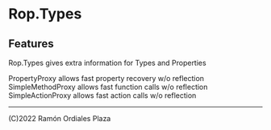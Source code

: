 ﻿# Rop.Types

Features
--------

Rop.Types gives extra information for Types and Properties

PropertyProxy allows fast property recovery w/o reflection
SimpleMethodProxy allows fast function calls w/o reflection
SimpleActionProxy allows fast action calls w/o reflection


 ------
 (C)2022 Ramón Ordiales Plaza

